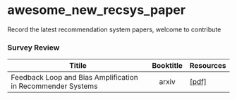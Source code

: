 # awesome_new_recsys_paper
Record the latest recommendation system papers, welcome to contribute

### Survey Review

| Titile                                                       |             Booktitle             |     Resources                                                    |
| ------------------------------------------------------------ | :-------------------------------: | ------------------------------------------------------------ |
| Feedback Loop and Bias Amplification in Recommender Systems | arxiv |  [[pdf]](https://arxiv.org/abs/2007.13019)                    |
